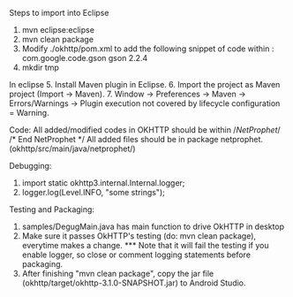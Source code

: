 Steps to import into Eclipse
  1. mvn eclipse:eclipse
  2. mvn clean package
  3. Modify ./okhttp/pom.xml to add the following snippet of code within <dependencies></dependencies>: 
    <dependency>
      <groupId>com.google.code.gson</groupId>
      <artifactId>gson</artifactId>
      <version>2.2.4</version>
    </dependency> 
  4. mkdir tmp

  In eclipse
  5. Install Maven plugin in Eclipse.
  6. Import the project as Maven project (Import -> Maven).
  7. Window -> Preferences -> Maven -> Errors/Warnings -> Plugin execution not covered by lifecycle configuration = Warning.


Code:
  All added/modified codes in OKHTTP should be within /*NetProphet*/ /* End NetProphet */
  All added files should be in package netprophet. (okhttp/src/main/java/netprophet/)

Debugging:
  1. import static okhttp3.internal.Internal.logger;
  2. logger.log(Level.INFO, "some strings");

Testing and Packaging:
  1. samples/DegugMain.java has main function to drive OkHTTP in desktop
  2. Make sure it passes OkHTTP's testing (do: mvn clean package), everytime makes a change.  ***
     Note that it will fail the testing if you enable logger, so close or comment logging statements before packaging. 
  3. After finishing "mvn clean package", copy the jar file (okhttp/target/okhttp-3.1.0-SNAPSHOT.jar) to Android Studio.



